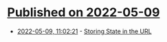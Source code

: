 # [Published on 2022-05-09](index.md)

* [2022-05-09, 11:02:21](https://news.ycombinator.com/item?id=31312680) - [Storing State in the URL](https://antonz.org/storing-state/)
